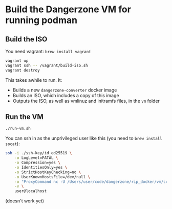 # Build the Dangerzone VM for running podman

## Build the ISO

You need vagrant: `brew install vagrant`

```sh
vagrant up
vagrant ssh -- /vagrant/build-iso.sh
vagrant destroy
```

This takes awhile to run. It:

- Builds a new `dangerzone-converter` docker image
- Builds an ISO, which includes a copy of this image
- Outputs the ISO, as well as vmlinuz and initramfs files, in the `vm` folder

## Run the VM

```sh
./run-vm.sh
```

You can ssh in as the unprivileged user like this (you need to `brew install socat`):

```sh
ssh -i ./ssh-key/id_ed25519 \
    -o LogLevel=FATAL \
    -o Compression=yes \
    -o IdentitiesOnly=yes \
    -o StrictHostKeyChecking=no \
    -o UserKnownHostsFile=/dev/null \
    -o "ProxyCommand nc -U /Users/user/code/dangerzone/rip_docker/vm/connect" \
    -v \
    user@localhost
```

(doesn't work yet)
